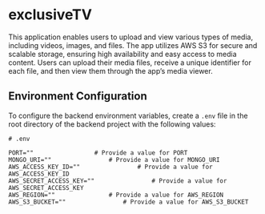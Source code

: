 # exclusiveTV

This application enables users to upload and view various types of media, including videos, images, and files. The app utilizes AWS S3 for secure and scalable storage, ensuring high availability and easy access to media content. Users can upload their media files, receive a unique identifier for each file, and then view them through the app’s media viewer.

## Environment Configuration

To configure the backend environment variables, create a `.env` file in the root directory of the backend project with the following values:

```plaintext
# .env 

PORT="" 				# Provide a value for PORT
MONGO_URI="" 				# Provide a value for MONGO_URI
AWS_ACCESS_KEY_ID="" 				# Provide a value for AWS_ACCESS_KEY_ID
AWS_SECRET_ACCESS_KEY="" 				# Provide a value for AWS_SECRET_ACCESS_KEY
AWS_REGION="" 				# Provide a value for AWS_REGION
AWS_S3_BUCKET="" 				# Provide a value for AWS_S3_BUCKET
```